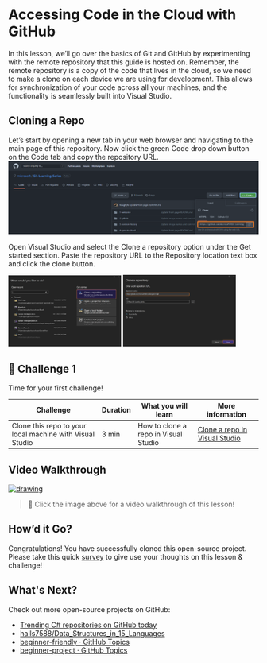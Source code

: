 ﻿# Accessing Code in the Cloud with GitHub
In this lesson, we’ll go over the basics of Git and GitHub by experimenting with the remote repository that this guide is hosted on. Remember, the remote repository is a copy of the code that lives in the cloud, so we need to make a clone on each device we are using for development. This allows for synchronization of your code across all your machines, and the functionality is seamlessly built into Visual Studio.

## Cloning a Repo
Let’s start by opening a new tab in your web browser and navigating to the main page of this repository. Now click the green Code drop down button on the Code tab and copy the repository URL. 
 ![Clone from GitHub](images/clone-from-github.png)

Open Visual Studio and select the Clone a repository option under the Get started section. Paste the repository URL to the Repository location text box and click the clone button. 

<div>
<img src="images/get-started-clone-a-repository.png" alt="Get Started - Clone a repository" width="45%"/>
<img src="images/clone-a-repository.png" alt="Clone a repository" width="45%"/>
</div>
 
## 🚨 Challenge 1

Time for your first challenge!

| Challenge  | Duration   | What you will learn | More information |
| ------------------------------- | ----------- |  -------------------------------------- | - |
| Clone this repo to your local machine with Visual Studio | 3 min |  How to clone a repo in Visual Studio | [Clone a repo in Visual Studio](https://aka.ms/vsgitlearn-1-clone-repo) |

## Video Walkthrough
[<img src="images/Title Card - Accessing Code in the Cloud with GitHub.png" alt="drawing" width="700"/>](https://youtu.be/iYTm73scl80 "Accessing Code in the Cloud with GitHub")
> 🎥 Click the image above for a video walkthrough of this lesson!

## How’d it Go?
Congratulations! You have successfully cloned this open-source project. 
Please take this quick [survey](https://aka.ms/vsgitlearn-1-survey) to give use your thoughts on this lesson & challenge!

## What's Next?
Check out more open-source projects on GitHub:
*	[Trending C# repositories on GitHub today](https://github.com/trending/c%23)
*	[halls7588/Data_Structures_in_15_Languages](https://github.com/halls7588/Data_Structures_in_15_Languages)
*	[beginner-friendly · GitHub Topics](https://github.com/topics/beginner-friendly?l=c%23)
*	[beginner-project · GitHub Topics](https://github.com/topics/beginner-project?l=c%23)
